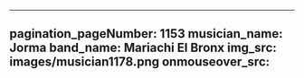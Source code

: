 ------
pagination_pageNumber: 1153
musician_name: Jorma
band_name: Mariachi El Bronx
img_src: images/musician1178.png
onmouseover_src: 
------